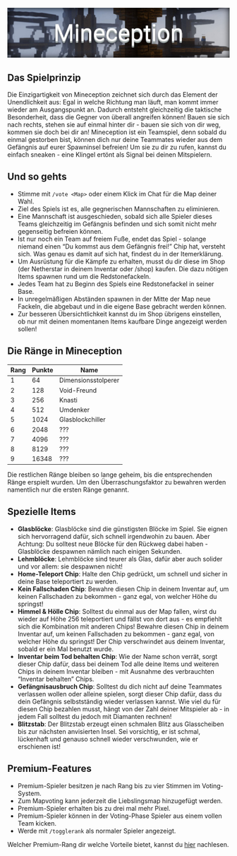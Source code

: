 ![Mineception](img/Mineception.png)

## Das Spielprinzip
Die Einzigartigkeit von Mineception zeichnet sich durch das Element der Unendlichkeit aus: Egal in welche Richtung man läuft, man kommt immer wieder am Ausgangspunkt an.
Dadurch entsteht gleichzeitig die taktische Besonderheit, dass die Gegner von überall angreifen können! Bauen sie sich nach rechts, stehen sie auf einmal hinter dir - 
bauen sie sich von dir weg, kommen sie doch bei dir an! Mineception ist ein Teamspiel, denn sobald du einmal gestorben bist, können dich nur deine Teammates wieder 
aus dem Gefängnis auf eurer Spawninsel befreien! Um sie zu dir zu rufen, kannst du einfach sneaken - eine Klingel ertönt als Signal bei deinen Mitspielern.

## Und so gehts
- Stimme mit `/vote <Map>` oder einem Klick im Chat für die Map deiner Wahl.
- Ziel des Spiels ist es, alle gegnerischen Mannschaften zu eliminieren. 
- Eine Mannschaft ist ausgeschieden, sobald sich alle Spieler dieses Teams gleichzeitig im Gefängnis befinden und sich somit nicht mehr gegenseitig befreien können. 
- Ist nur noch ein Team auf freiem Fuße, endet das Spiel - solange niemand einen “Du kommst aus dem Gefängnis frei!” Chip hat, versteht sich. Was genau es damit auf sich hat, findest du in der Itemerklärung.
- Um Ausrüstung für die Kämpfe zu erhalten, musst du dir diese im Shop (der Netherstar in deinem Inventar oder /shop) kaufen. Die dazu nötigen Items spawnen rund um die Redstonefackeln.
- Jedes Team hat zu Beginn des Spiels eine Redstonefackel in seiner Base.
- In unregelmäßigen Abständen spawnen in der Mitte der Map neue Fackeln, die abgebaut und in die eigene Base gebracht werden können.
- Zur besseren Übersichtlichkeit kannst du im Shop übrigens einstellen, ob nur mit deinen momentanen Items kaufbare Dinge angezeigt werden sollen!

## Die Ränge in Mineception

| Rang | Punkte | Name |
| ------ | ------ | ------ |
| 1 | 64 | Dimensionsstolperer |
| 2 | 128 | Void-Freund |
| 3 | 256 | Knasti |
| 4 | 512 | Umdenker |
| 5 | 1024 | Glasblockchiller |
| 6 | 2048 | ??? |
| 7 | 4096 | ??? |
| 8 | 8129 | ??? |
| 9 | 16348 | ??? |

Die restlichen Ränge bleiben so lange geheim, bis die entsprechenden Ränge erspielt wurden. Um den Überraschungsfaktor zu bewahren werden namentlich nur die ersten Ränge genannt.

## Spezielle Items
- <strong>Glasblöcke</strong>: Glasblöcke sind die günstigsten Blöcke im Spiel. Sie eignen sich hervorragend dafür, sich schnell irgendwohin zu bauen.
 Aber Achtung: Du solltest neue Blöcke für den Rückweg dabei haben - Glasblöcke despawnen nämlich nach einigen Sekunden.
- <strong>Lehmblöcke</strong>: Lehmblöcke sind teurer als Glas, dafür aber auch solider und vor allem: sie despawnen nicht!
- <strong>Home-Teleport Chip</strong>: Halte den Chip gedrückt, um schnell und sicher in deine Base teleportiert zu werden.
- <strong>Kein Fallschaden Chip</strong>: Bewahre diesen Chip in deinem Inventar auf, um keinen Fallschaden zu bekommen - ganz egal, von welcher Höhe du springst!
- <strong>Himmel & Hölle Chip</strong>: Solltest du einmal aus der Map fallen, wirst du wieder auf Höhe 256 teleportiert und fällst von dort aus - es empfiehlt sich die Kombination mit anderen Chips! 
Bewahre diesen Chip in deinem Inventar auf, um keinen Fallschaden zu bekommen - ganz egal, von welcher Höhe du springst!
Der Chip verschwindet aus deinem Inventar, sobald er ein Mal benutzt wurde.
- <strong>Inventar beim Tod behalten Chip</strong>: Wie der Name schon verrät, sorgt dieser Chip dafür, dass bei deinem Tod alle deine Items und weiteren Chips in deinem Inventar bleiben - mit Ausnahme des verbrauchten “Inventar behalten” Chips.
- <strong>Gefängnisausbruch Chip</strong>: Solltest du dich nicht auf deine Teammates verlassen wollen oder alleine spielen, sorgt dieser Chip dafür, dass du dein Gefängnis selbstständig wieder verlassen kannst. 
Wie viel du für diesen Chip bezahlen musst, hängt von der Zahl deiner Mitspieler ab - in jedem Fall solltest du jedoch mit Diamanten rechnen!
- <strong>Blitzstab</strong>: Der Blitzstab erzeugt einen schmalen Blitz aus Glasscheiben bis zur nächsten anvisierten Insel. Sei vorsichtig, er ist schmal, lückenhaft und genauso schnell wieder verschwunden, wie er erschienen ist!

## Premium-Features
- Premium-Spieler besitzen je nach Rang bis zu vier Stimmen im Voting-System.
- Zum Mapvoting kann jederzeit die Liebslingsmap hinzugefügt werden.
- Premium-Spieler erhalten bis zu drei mal mehr Pixel.
- Premium-Spieler können in der Voting-Phase Spieler aus einem vollen Team kicken.
- Werde mit `/togglerank` als normaler Spieler angezeigt.

Welcher Premium-Rang dir welche Vorteile bietet, kannst du [hier](/ranks/premium/) nachlesen.